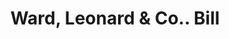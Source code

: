 ---
doi: 10.7916/D82245TP
date_other: '1860'
date_other_textual: 1860-1869
form: printed ephemera
genre:
- Invoices
name:
- Ward, Leonard & Co.
object_in_context_url: https://biggert.cul.columbia.edu/items/view/ave_biggert_01168
subject_hierarchical_geographic:
- Newburgh, New York, United States
subject_name:
- Ward, Leonard & Co.
title: Ward, Leonard & Co.. Bill
sort_title: Ward, Leonard & Co.. Bill
call_number: ave_biggert_01168
coordinates:
- 41.51972222222222,-74.0213888888889
pid: ave_biggert_01168
identifiers: ave_biggert_01168
thumbnail: https://derivativo-1.library.columbia.edu/iiif/2/ldpd:343411/full/!256,256/0/native.jpg
permalink: /biggert/ave_biggert_01168/
layout: iiif-image-page
---